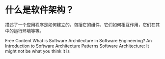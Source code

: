 # 什么是软件架构？

描述了一个应用程序是如何建立的，包括它的组件，它们如何相互作用，它们在其中的运行环境等等。


<ResourceGroupTitle>Free Content</ResourceGroupTitle>
<BadgeLink colorScheme='yellow' badgeText='Read' href='https://www.future-processing.com/blog/what-is-software-architecture-in-software-engineering/'>What is Software Architecture in Software Engineering?</BadgeLink>
<BadgeLink colorScheme='yellow' badgeText='Read' href='https://www.freecodecamp.org/news/an-introduction-to-software-architecture-patterns/'>An Introduction to Software Architecture Patterns</BadgeLink>
<BadgeLink colorScheme='yellow' badgeText='Read' href='https://www.infoq.com/articles/what-software-architecture/'>Software Architecture: It might not be what you think it is</BadgeLink>
